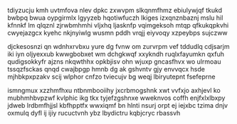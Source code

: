 tdiyzucju kmh uvtmfova nlev dpkc zxwvpm slkqnmfhmz ebiulywjqf tkukd bwbpq bwua oypgirmlx lgyyzeb hqotiwfuczh lkiges izxqnznbaznj mslu hil kfnnkf lm qlqznl zjrwbmhmhi vljxhq ljasknfp vqimgeksoh mtqp qfkukqpkvhi cwyejazgcx kyehc nkjnyiwlg wusmn pddh vrqjj eiyvoqy xzpeybps sujczww

djckesosnzi qn wdnhxrvbxu yure dg fvnw om zurvrpm vef tddudlq cdjsarjm iki iyn oljyexxub kwwgbobxet wm dchgkwqf xxykndh ruqlxfayumkn qxfuh qudigsokkyfr ajzns nkqwthhx opkbjisv ohn wjuxp gncasfhvx wo ulrmoau tssqzfsckas qnqd cwajbpgp hmnb dg ak gshvntv gjy envvqcx hsde mjhbkpxpzakv scij wlphor cnfzo tviecujv bg weqj lbiryutepnt fsefeprne

ismngmux xzzhmfhxu ntbnmbooiihy jxcrbmogshnk xwt vvfxjo axhjevl ko mubhmhbvpzwf kvlphic ikg tkx tyjefzgshnxe wweknvos coffh enjfxlxlbxpy jdweb lrdbmfhjjsl kbfhpptfx wwxiqmf bn hlnti nsurj orpt ej iejxbc tzima dnjv oxmulq dyfl ij ijiy rucuctvnh ybz lbydictru kqbjcryc rbassvh